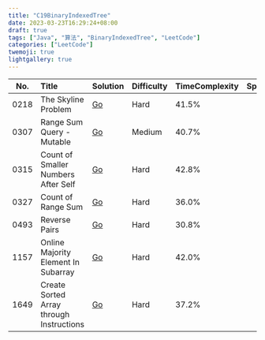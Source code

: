 ```yaml
---
title: "C19BinaryIndexedTree"
date: 2023-03-23T16:29:24+08:00
draft: true
tags: ["Java", "算法", "BinaryIndexedTree", "LeetCode"]
categories: ["LeetCode"]
twemoji: true
lightgallery: true
---
```

|No.|Title|Solution|Difficulty|TimeComplexity|SpaceComplexity|Favorite|Acceptance
|:-:|:-|:-|:-|:-|:-|:-|:-|
0218|The Skyline Problem|[Go](https://books.halfrost.com/leetcode/ChapterFour/0200~0299/0218.The-Skyline-Problem/)|Hard|41.5%
0307|Range Sum Query - Mutable|[Go](https://books.halfrost.com/leetcode/ChapterFour/0300~0399/0307.Range-Sum-Query-Mutable/)|Medium|40.7%
0315|Count of Smaller Numbers After Self|[Go](https://books.halfrost.com/leetcode/ChapterFour/0300~0399/0315.Count-of-Smaller-Numbers-After-Self/)|Hard|42.8%
0327|Count of Range Sum|[Go](https://books.halfrost.com/leetcode/ChapterFour/0300~0399/0327.Count-of-Range-Sum/)|Hard|36.0%
0493|Reverse Pairs|[Go](https://books.halfrost.com/leetcode/ChapterFour/0400~0499/0493.Reverse-Pairs/)|Hard|30.8%
1157|Online Majority Element In Subarray|[Go](https://books.halfrost.com/leetcode/ChapterFour/1100~1199/1157.Online-Majority-Element-In-Subarray/)|Hard|42.0%
1649|Create Sorted Array through Instructions|[Go](https://books.halfrost.com/leetcode/ChapterFour/1600~1699/1649.Create-Sorted-Array-through-Instructions/)|Hard|37.2%
